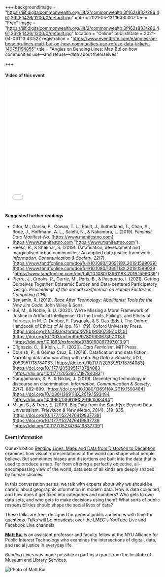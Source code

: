 +++
backgroundImage = "https://iiif.digitalcommonwealth.org/iiif/2/commonwealth:3f462s833/286,461,2628,1426/,1200/0/default.jpg"
date = 2021-05-12T16:00:00Z
fee = "Free"
image = "https://iiif.digitalcommonwealth.org/iiif/2/commonwealth:3f462s833/286,461,2628,1426/,1200/0/default.jpg"
location = "Online"
publishDate = 2021-04-06T13:43:52Z
registration = "https://www.eventbrite.com/e/angles-on-bending-lines-matt-bui-on-how-communities-use-refuse-data-tickets-149751194855"
title = "Angles on Bending Lines: Matt Bui on how communities use—and refuse—data about themselves"

+++
#### Video of this event

<iframe width="100%" height="400" src="[https://www.youtube.com/embed/ovhAswmYn8M](https://www.youtube.com/embed/ovhAswmYn8M "https://www.youtube.com/embed/ovhAswmYn8M")" title="YouTube video player" frameborder="0" allow="accelerometer; autoplay; clipboard-write; encrypted-media; gyroscope; picture-in-picture" allowfullscreen></iframe>

#### Suggested further readings

* Cifor, M., Garcia, P., Cowan, T. L., Rault, J., Sutherland, T., Chan, A., Rode, J., Hoffmann, A. L., Salehi, N., & Nakamura, L. (2019). _Feminist Data Manifest-No_. [https://www.manifestno.com](https://www.manifestno.com "https://www.manifestno.com").
* Heeks, R., & Shekhar, S. (2019). Datafication, development and marginalised urban communities: An applied data justice framework. _Information, Communication & Society_, _22_(7).[https://www.tandfonline.com/doi/full/10.1080/1369118X.2019.1599039](https://www.tandfonline.com/doi/full/10.1080/1369118X.2019.1599039 "https://www.tandfonline.com/doi/full/10.1080/1369118X.2019.1599039")
* Pierre, J., Crooks, R., Currie, M., Paris, B., & Pasquetto, I. (2021). Getting Ourselves Together: Epistemic Burden and Data-centered Participatory Design. _Proceedings of the annual Conference on Human Factors in Computing (CHI)._
* Benjamin, R. (2019). _Race After Technology: Abolitionist Tools for the New Jim Code_. John Wiley & Sons.
* Bui, M., & Noble, S. U. (2020). We’re Missing a Moral Framework of Justice in Artificial Intelligence: On the Limits, Failings, and Ethics of Fairness. In M. D. Dubber, F. Pasquale, & S. Das (Eds.), The Oxford Handbook of Ethics of AI (pp. 161–179). Oxford University Press. [https://doi.org/10.1093/oxfordhb/9780190067397.013.9](https://doi.org/10.1093/oxfordhb/9780190067397.013.9 "https://doi.org/10.1093/oxfordhb/9780190067397.013.9")
* D’Ignazio, C., & Klein, L. F. (2020). _Data Feminism_. MIT Press.
* Dourish, P., & Gómez Cruz, E. (2018). Datafication and data fiction: Narrating data and narrating with data. _Big Data & Society_, _5_(2), 2053951718784083. [https://doi.org/10.1177/2053951718784083](https://doi.org/10.1177/2053951718784083 "https://doi.org/10.1177/2053951718784083")
* Gangadharan, S. P., & Niklas, J. (2019). Decentering technology in discourse on discrimination. _Information, Communication & Society_, _22_(7), 882–899. [https://doi.org/10.1080/1369118X.2019.1593484](https://doi.org/10.1080/1369118X.2019.1593484 "https://doi.org/10.1080/1369118X.2019.1593484")
* Milan, S., & Treré, E. (2019). Big Data from the South(s): Beyond Data Universalism. _Television & New Media_, _20_(4), 319–335. [https://doi.org/10.1177/1527476419837739](https://doi.org/10.1177/1527476419837739 "https://doi.org/10.1177/1527476419837739")

#### Event information

Our exhibition [Bending Lines: Maps and Data from Distortion to Deception](https://www.leventhalmap.org/digital-exhibitions/bending-lines/) examines how visual representations of the world can shape what people believe. But sometimes biases and distortions are built into the data that is used to produce a map. Far from offering a perfectly objective, all-encompassing view of the world, data sets of all kinds are deeply shaped by human choices.

In this conversation series, we talk with experts about why we should be careful about geographic information in modern data. How is data collected, and how does it get fixed into categories and numbers? Who gets to own data sets, and who gets to make decisions using them? What sorts of public responsibilities should shape the social lives of data?

These talks are free, designed for general public audiences with time for questions. Talks will be broadcast over the LMEC's YouTube Live and Facebook Live channels.

[**Matt Bui**](http://matthewbui.com) is an assistant professor and faculty fellow at the NYU Alliance for Public Interest Technology who examines the intersections of digital, data, and racial justice in everyday life.

_Bending Lines_ was made possible in part by a grant from the Institute of Museum and Library Services.

![Photo of Matt Bui](https://images.squarespace-cdn.com/content/v1/541b28ace4b0504622449b83/1487895123788-KAB5WF0PTQIP6Z0VROA4/ke17ZwdGBToddI8pDm48kFTblSt5qw0M6a4kEI8ixlRZw-zPPgdn4jUwVcJE1ZvWQUxwkmyExglNqGp0IvTJZamWLI2zvYWH8K3-s_4yszcp2ryTI0HqTOaaUohrI8PIjDW6yW5ZnSWlTo5F04tqYOtjNk7-f_KQei0dNKZtsDEKMshLAGzx4R3EDFOm1kBS/image-asset.jpeg?format=2500w)